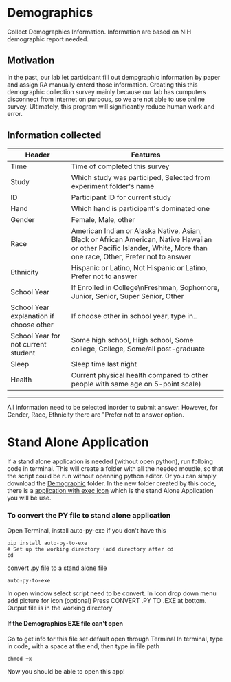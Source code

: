 # **Demographics**
Collect Demographics Information. 
Information are based on NIH demographic report needed. 


## **Motivation**
In the past, our lab let participant fill out dempgraphic information by paper and assign RA manually enterd those information. Creating this this demographic collection survey mainly because our lab has cumputers disconnect from internet on purpous, so we are not able to use online survey. Ultimately, this program will significantly reduce human work and error. 

## **Information collected** 
|Header                     |Features  |
|---------------------------|----------|
|Time                       |Time of completed this survey |
|Study                      |Which study was participed, Selected from experiment folder's name|
|ID                         |Participant ID for current study|
|Hand                       |Which hand is participant's dominated one|
|Gender                     |Female, Male, other|
|Race                       |American Indian or Alaska Native, Asian, Black or African American, Native Hawaiian or other Pacific Islander, White, More than one race, Other, Prefer not to answer|
|Ethnicity                  |Hispanic or Latino, Not Hispanic or Latino, Prefer not to answer|
|School Year                |If Enrolled in College\nFreshman, Sophomore, Junior, Senior, Super Senior, Other|
|School Year explanation if choose other|If choose other in school year, type in..|
|School Year for not current student  |Some high school, High school, Some college, College, Some/all post-graduate|
|Sleep                      |Sleep time last night|
|Health                     |Current physical health compared to other people with same age on 5-point scale)

---

All information need to be selected inorder to submit answer. However, for Gender, Race, Ethnicity there are "Prefer not to answer option. 

# Stand Alone Application

If a stand alone application is needed (without open python), run folloing code in terminal. This will create a folder with all the needed moudle, so that the script could be run without openning python editor. Or you can simply download the [Demographic](Demographics) folder. In the new folder created by this code, there is a [application with exec icon](Demographics/Demographics) which is the stand Alone Application you will be use.


### To convert the PY file to stand alone application 

Open Terminal, install auto-py-exe if you don't have this
```
pip install auto-py-to-exe
# Set up the working directory (add directory after cd 
cd
```
convert .py file to a stand alone file
```
auto-py-to-exe
```
In open window select script need to be convert. In Icon drop down menu add picture for icon (optional) 
Press CONVERT .PY TO .EXE at bottom. Output file is in the working directory 

#### If the Demographics EXE file can't open  
Go to get info for this file set default open through Terminal 
In terminal, type in code, with a space at the end, then type in file path
```
chmod +x 
```
Now you should be able to open this app! 



